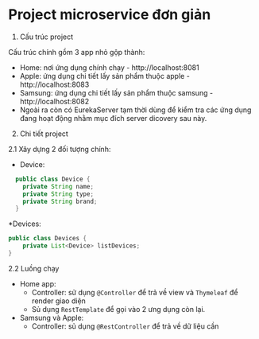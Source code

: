 # Project microservice đơn giản

1. Cấu trúc project

Cấu trúc chính gồm 3 app nhỏ gộp thành:
- Home: nơi ứng dụng chính chạy - http://localhost:8081
- Apple: ứng dụng chi tiết lấy sản phẩm thuộc apple - http://localhost:8083
- Samsung: ứng dụng chi tiết lấy sản phẩm thuộc samsung - http://localhost:8082
- Ngoài ra còn có EurekaServer tạm thời dùng để kiểm tra các ứng dụng đang hoạt động nhằm mục đích server dicovery sau này.
  
2. Chi tiết project

2.1 Xây dựng 2 đối tượng chính:
* Device:
```java
  public class Device {
    private String name;
    private String type;
    private String brand;
  }
```
*Devices:
```java
public class Devices {
    private List<Device> listDevices;
}
```
2.2 Luồng chạy
* Home app:
  * Controller: sử dụng `@Controller` để trả về view và `Thymeleaf` để render giao diện
  * Sủ dụng `RestTemplate` để gọi vào 2 ưng dụng còn lại.
* Samsung và Apple:
  * Controller: sủ dụng `@RestController` để trả về dữ liệu cần